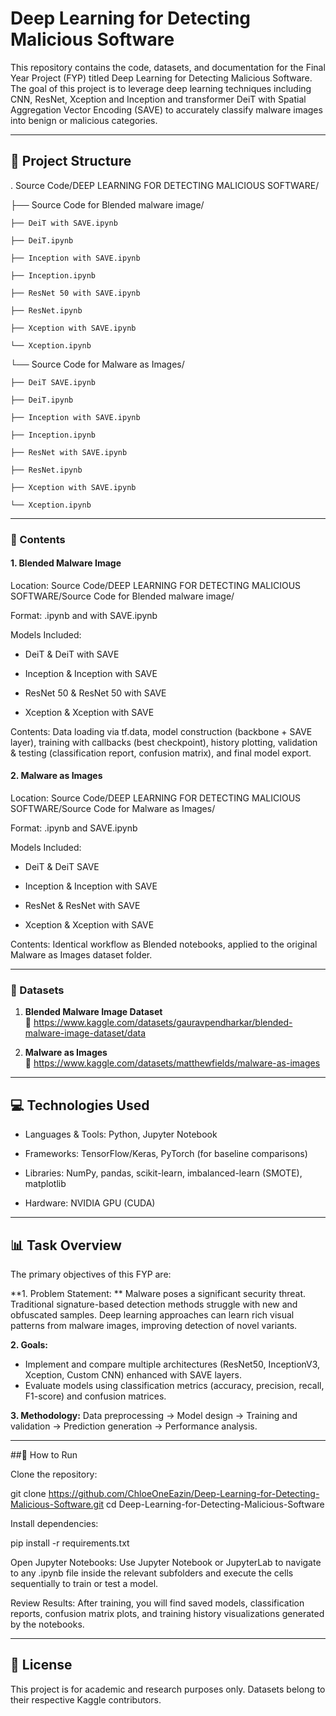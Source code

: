 # Deep Learning for Detecting Malicious Software

This repository contains the code, datasets, and documentation for the Final Year Project (FYP) titled Deep Learning for Detecting Malicious Software. The goal of this project is to leverage deep learning techniques including CNN, ResNet, Xception and Inception and transformer DeiT with Spatial Aggregation Vector Encoding (SAVE) to accurately classify malware images into benign or malicious categories.

---

## 📁 Project Structure

.
Source Code/DEEP LEARNING FOR DETECTING MALICIOUS SOFTWARE/

├── Source Code for Blended malware image/

    ├── DeiT with SAVE.ipynb

    ├── DeiT.ipynb

    ├── Inception with SAVE.ipynb

    ├── Inception.ipynb

    ├── ResNet 50 with SAVE.ipynb

    ├── ResNet.ipynb

    ├── Xception with SAVE.ipynb

    └── Xception.ipynb



└── Source Code for Malware as Images/

    ├── DeiT SAVE.ipynb
    
    ├── DeiT.ipynb
    
    ├── Inception with SAVE.ipynb
    
    ├── Inception.ipynb
    
    ├── ResNet with SAVE.ipynb
    
    ├── ResNet.ipynb
    
    ├── Xception with SAVE.ipynb
    
    └── Xception.ipynb

---


### 📌 Contents

#### 1. **Blended Malware Image**

Location: Source Code/DEEP LEARNING FOR DETECTING MALICIOUS SOFTWARE/Source Code for Blended malware image/

Format: <Model>.ipynb and <Model> with SAVE.ipynb

Models Included:

- DeiT & DeiT with SAVE

- Inception & Inception with SAVE

- ResNet 50 & ResNet 50 with SAVE

- Xception & Xception with SAVE

Contents: Data loading via tf.data, model construction (backbone + SAVE layer), training with callbacks (best checkpoint), history plotting, validation & testing (classification report, confusion matrix), and final model export.

#### 2. **Malware as Images**

Location: Source Code/DEEP LEARNING FOR DETECTING MALICIOUS SOFTWARE/Source Code for Malware as Images/

Format: <Model>.ipynb and <Model> SAVE.ipynb

Models Included:

- DeiT & DeiT SAVE

- Inception & Inception with SAVE

- ResNet & ResNet with SAVE

- Xception & Xception with SAVE

Contents: Identical workflow as Blended notebooks, applied to the original Malware as Images dataset folder.


---


### 📌 Datasets

1. **Blended Malware Image Dataset**  
   📎 https://www.kaggle.com/datasets/gauravpendharkar/blended-malware-image-dataset/data

2. **Malware as Images**  
   📎 https://www.kaggle.com/datasets/matthewfields/malware-as-images


---

## 💻 Technologies Used

- Languages & Tools: Python, Jupyter Notebook
  
- Frameworks: TensorFlow/Keras, PyTorch (for baseline comparisons)
  
- Libraries: NumPy, pandas, scikit-learn, imbalanced-learn (SMOTE), matplotlib
  
- Hardware: NVIDIA GPU (CUDA)

---

## 📊 Task Overview

The primary objectives of this FYP are:

**1. Problem Statement: ** Malware poses a significant security threat. Traditional signature-based detection methods struggle with new and obfuscated samples. Deep learning approaches can learn rich visual patterns from malware images, improving detection of novel variants.

**2. Goals:**
- Implement and compare multiple architectures (ResNet50, InceptionV3, Xception, Custom CNN) enhanced with SAVE layers.
- Evaluate models using classification metrics (accuracy, precision, recall, F1-score) and confusion matrices.

**3. Methodology:** Data preprocessing → Model design → Training and validation → Prediction generation → Performance analysis.

---

##🚀 How to Run

Clone the repository:

git clone https://github.com/ChloeOneEazin/Deep-Learning-for-Detecting-Malicious-Software.git
cd Deep-Learning-for-Detecting-Malicious-Software

Install dependencies:

pip install -r requirements.txt

Open Jupyter Notebooks:
Use Jupyter Notebook or JupyterLab to navigate to any .ipynb file inside the relevant subfolders and execute the cells sequentially to train or test a model.

Review Results:
After training, you will find saved models, classification reports, confusion matrix plots, and training history visualizations generated by the notebooks.

---


## 📜 License

This project is for academic and research purposes only. Datasets belong to their respective Kaggle  contributors.
